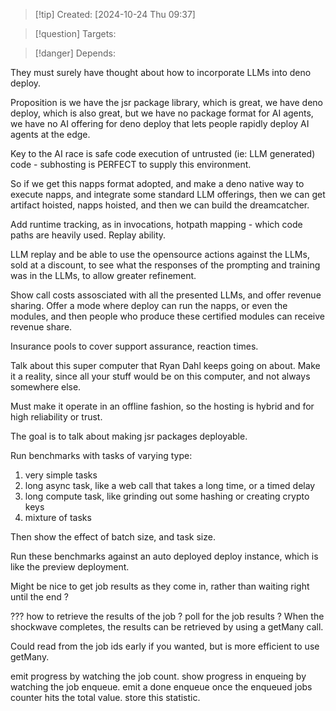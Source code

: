 
>[!tip] Created: [2024-10-24 Thu 09:37]

>[!question] Targets: 

>[!danger] Depends: 

They must surely have thought about how to incorporate LLMs into deno deploy.

Proposition is we have the jsr package library, which is great, we have deno deploy, which is also great, but we have no package format for AI agents, we have no AI offering for deno deploy that lets people rapidly deploy AI agents at the edge.

Key to the AI race is safe code execution of untrusted (ie: LLM generated) code - subhosting is PERFECT to supply this environment.

So if we get this napps format adopted, and make a deno native way to execute napps, and integrate some standard LLM offerings, then we can get artifact hoisted, napps hoisted, and then we can build the dreamcatcher.

Add runtime tracking, as in invocations, hotpath mapping - which code paths are heavily used.  Replay ability.

LLM replay and be able to use the opensource actions against the LLMs, sold at a discount, to see what the responses of the prompting and training was in the LLMs, to allow greater refinement.

Show call costs assosciated with all the presented LLMs, and offer revenue sharing.  Offer a mode where deploy can run the napps, or even the modules, and then people who produce these certified modules can receive revenue share.

Insurance pools to cover support assurance, reaction times.

Talk about this super computer that Ryan Dahl keeps going on about.
Make it a reality, since all your stuff would be on this computer, and not always somewhere else.

Must make it operate in an offline fashion, so the hosting is hybrid and for high reliability or trust.

The goal is to talk about making jsr packages deployable.  

Run benchmarks with tasks of varying type:
1. very simple tasks
2. long async task, like a web call that takes a long time, or a timed delay
3. long compute task, like grinding out some hashing or creating crypto keys
4. mixture of tasks

Then show the effect of batch size, and task size.

Run these benchmarks against an auto deployed deploy instance, which is like the preview deployment.

Might be nice to get job results as they come in, rather than waiting right until the end ?

??? how to retrieve the results of the job ?
poll for the job results ?
When the shockwave completes, the results can be retrieved by using a getMany call.

Could read from the job ids early if you wanted, but is more efficient to use getMany.


emit progress by watching the job count.
show progress in enqueing by watching the job enqueue.
emit a done enqueue once the enqueued jobs counter hits the total value.
store this statistic.
